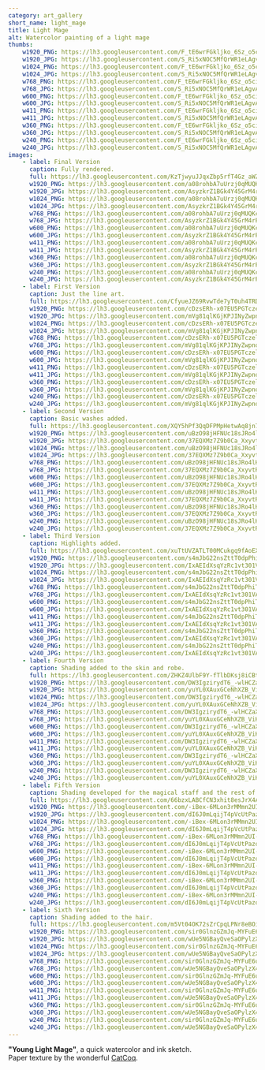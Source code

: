 ```yaml
---
category: art_gallery
short_name: light_mage
title: Light Mage
alt: Watercolor painting of a light mage
thumbs:
    w1920_PNG: https://lh3.googleusercontent.com/F_tE6wrFGkljko_6Sz_o5cimWUG11EeU2EYQje0_j-v_1n7zIaSc37ige7gSltUfmUARZEX0EKKuFuN1LPMEJGbSXmKENHZh45bUYMU4U-ZfK-VBHouwdB-PJQJGZcVEBIG2wzdCTg=w355
    w1920_JPG: https://lh3.googleusercontent.com/S_Ri5xNOC5MfQrWR1eLAgvACou3QswoLP8jlz5fwtH6Spbgn806leMK3J_SJcNTPv9HvYzjCFeA5lIxxfL9pXDEQ4SqsaYKsamTUe9EhpyoRW2Wc6zDfUHi6Lr4qwDy3J9OD0i8pTA=w355
    w1024_PNG: https://lh3.googleusercontent.com/F_tE6wrFGkljko_6Sz_o5cimWUG11EeU2EYQje0_j-v_1n7zIaSc37ige7gSltUfmUARZEX0EKKuFuN1LPMEJGbSXmKENHZh45bUYMU4U-ZfK-VBHouwdB-PJQJGZcVEBIG2wzdCTg=w284
    w1024_JPG: https://lh3.googleusercontent.com/S_Ri5xNOC5MfQrWR1eLAgvACou3QswoLP8jlz5fwtH6Spbgn806leMK3J_SJcNTPv9HvYzjCFeA5lIxxfL9pXDEQ4SqsaYKsamTUe9EhpyoRW2Wc6zDfUHi6Lr4qwDy3J9OD0i8pTA=w284
    w768_PNG: https://lh3.googleusercontent.com/F_tE6wrFGkljko_6Sz_o5cimWUG11EeU2EYQje0_j-v_1n7zIaSc37ige7gSltUfmUARZEX0EKKuFuN1LPMEJGbSXmKENHZh45bUYMU4U-ZfK-VBHouwdB-PJQJGZcVEBIG2wzdCTg=w213
    w768_JPG: https://lh3.googleusercontent.com/S_Ri5xNOC5MfQrWR1eLAgvACou3QswoLP8jlz5fwtH6Spbgn806leMK3J_SJcNTPv9HvYzjCFeA5lIxxfL9pXDEQ4SqsaYKsamTUe9EhpyoRW2Wc6zDfUHi6Lr4qwDy3J9OD0i8pTA=w213
    w600_PNG: https://lh3.googleusercontent.com/F_tE6wrFGkljko_6Sz_o5cimWUG11EeU2EYQje0_j-v_1n7zIaSc37ige7gSltUfmUARZEX0EKKuFuN1LPMEJGbSXmKENHZh45bUYMU4U-ZfK-VBHouwdB-PJQJGZcVEBIG2wzdCTg=w166
    w600_JPG: https://lh3.googleusercontent.com/S_Ri5xNOC5MfQrWR1eLAgvACou3QswoLP8jlz5fwtH6Spbgn806leMK3J_SJcNTPv9HvYzjCFeA5lIxxfL9pXDEQ4SqsaYKsamTUe9EhpyoRW2Wc6zDfUHi6Lr4qwDy3J9OD0i8pTA=w166
    w411_PNG: https://lh3.googleusercontent.com/F_tE6wrFGkljko_6Sz_o5cimWUG11EeU2EYQje0_j-v_1n7zIaSc37ige7gSltUfmUARZEX0EKKuFuN1LPMEJGbSXmKENHZh45bUYMU4U-ZfK-VBHouwdB-PJQJGZcVEBIG2wzdCTg=w114
    w411_JPG: https://lh3.googleusercontent.com/S_Ri5xNOC5MfQrWR1eLAgvACou3QswoLP8jlz5fwtH6Spbgn806leMK3J_SJcNTPv9HvYzjCFeA5lIxxfL9pXDEQ4SqsaYKsamTUe9EhpyoRW2Wc6zDfUHi6Lr4qwDy3J9OD0i8pTA=w114
    w360_PNG: https://lh3.googleusercontent.com/F_tE6wrFGkljko_6Sz_o5cimWUG11EeU2EYQje0_j-v_1n7zIaSc37ige7gSltUfmUARZEX0EKKuFuN1LPMEJGbSXmKENHZh45bUYMU4U-ZfK-VBHouwdB-PJQJGZcVEBIG2wzdCTg=w100
    w360_JPG: https://lh3.googleusercontent.com/S_Ri5xNOC5MfQrWR1eLAgvACou3QswoLP8jlz5fwtH6Spbgn806leMK3J_SJcNTPv9HvYzjCFeA5lIxxfL9pXDEQ4SqsaYKsamTUe9EhpyoRW2Wc6zDfUHi6Lr4qwDy3J9OD0i8pTA=w100
    w240_PNG: https://lh3.googleusercontent.com/F_tE6wrFGkljko_6Sz_o5cimWUG11EeU2EYQje0_j-v_1n7zIaSc37ige7gSltUfmUARZEX0EKKuFuN1LPMEJGbSXmKENHZh45bUYMU4U-ZfK-VBHouwdB-PJQJGZcVEBIG2wzdCTg=w66
    w240_JPG: https://lh3.googleusercontent.com/S_Ri5xNOC5MfQrWR1eLAgvACou3QswoLP8jlz5fwtH6Spbgn806leMK3J_SJcNTPv9HvYzjCFeA5lIxxfL9pXDEQ4SqsaYKsamTUe9EhpyoRW2Wc6zDfUHi6Lr4qwDy3J9OD0i8pTA=w66
images:
    - label: Final Version
      caption: Fully rendered.
      full: https://lh3.googleusercontent.com/KzTjwyuJJqxZbp5rfT4Gz_aWZtnORZ2MykXrqBq_5Ys8rCmsvg69CtHKk-swCmsdM7Q7FYzu7HRUfvwAdA-azuK-R2I3unk-klw3hmLGGXGpAhBCqnGcri7045B8mOcy_gseYV4d6Q=w1080-h1080
      w1920_PNG: https://lh3.googleusercontent.com/a08rohbA7uUrzj0qMUQKcB-dmLq6T6pxP_o0tRezHqFdRyaoK9YOnCEtoOeHLbChsyf5LmPDzkKoffJi0_ss2poewnPUirQYHG6nkSNObf2I4B-FGJxKt_hBelM2epMrXnmpzuZXZQ=w850
      w1920_JPG: https://lh3.googleusercontent.com/AsyzkrZ1BGk4Y45GrM4rPm_E9SWE-55ABaLVwoVEYg3J-GuA5hpJLaKYASnQnuzMcyo1_A5cdMxbpYFfPVgkLSRGJN9dAsqrMsss_LBhSIDMso9w_v_TJ9WInJSL1-4IRgeyCWP6Rg=w850
      w1024_PNG: https://lh3.googleusercontent.com/a08rohbA7uUrzj0qMUQKcB-dmLq6T6pxP_o0tRezHqFdRyaoK9YOnCEtoOeHLbChsyf5LmPDzkKoffJi0_ss2poewnPUirQYHG6nkSNObf2I4B-FGJxKt_hBelM2epMrXnmpzuZXZQ=w711
      w1024_JPG: https://lh3.googleusercontent.com/AsyzkrZ1BGk4Y45GrM4rPm_E9SWE-55ABaLVwoVEYg3J-GuA5hpJLaKYASnQnuzMcyo1_A5cdMxbpYFfPVgkLSRGJN9dAsqrMsss_LBhSIDMso9w_v_TJ9WInJSL1-4IRgeyCWP6Rg=w711
      w768_PNG: https://lh3.googleusercontent.com/a08rohbA7uUrzj0qMUQKcB-dmLq6T6pxP_o0tRezHqFdRyaoK9YOnCEtoOeHLbChsyf5LmPDzkKoffJi0_ss2poewnPUirQYHG6nkSNObf2I4B-FGJxKt_hBelM2epMrXnmpzuZXZQ=w533
      w768_JPG: https://lh3.googleusercontent.com/AsyzkrZ1BGk4Y45GrM4rPm_E9SWE-55ABaLVwoVEYg3J-GuA5hpJLaKYASnQnuzMcyo1_A5cdMxbpYFfPVgkLSRGJN9dAsqrMsss_LBhSIDMso9w_v_TJ9WInJSL1-4IRgeyCWP6Rg=w533
      w600_PNG: https://lh3.googleusercontent.com/a08rohbA7uUrzj0qMUQKcB-dmLq6T6pxP_o0tRezHqFdRyaoK9YOnCEtoOeHLbChsyf5LmPDzkKoffJi0_ss2poewnPUirQYHG6nkSNObf2I4B-FGJxKt_hBelM2epMrXnmpzuZXZQ=w416
      w600_JPG: https://lh3.googleusercontent.com/AsyzkrZ1BGk4Y45GrM4rPm_E9SWE-55ABaLVwoVEYg3J-GuA5hpJLaKYASnQnuzMcyo1_A5cdMxbpYFfPVgkLSRGJN9dAsqrMsss_LBhSIDMso9w_v_TJ9WInJSL1-4IRgeyCWP6Rg=w416
      w411_PNG: https://lh3.googleusercontent.com/a08rohbA7uUrzj0qMUQKcB-dmLq6T6pxP_o0tRezHqFdRyaoK9YOnCEtoOeHLbChsyf5LmPDzkKoffJi0_ss2poewnPUirQYHG6nkSNObf2I4B-FGJxKt_hBelM2epMrXnmpzuZXZQ=w285
      w411_JPG: https://lh3.googleusercontent.com/AsyzkrZ1BGk4Y45GrM4rPm_E9SWE-55ABaLVwoVEYg3J-GuA5hpJLaKYASnQnuzMcyo1_A5cdMxbpYFfPVgkLSRGJN9dAsqrMsss_LBhSIDMso9w_v_TJ9WInJSL1-4IRgeyCWP6Rg=w285
      w360_PNG: https://lh3.googleusercontent.com/a08rohbA7uUrzj0qMUQKcB-dmLq6T6pxP_o0tRezHqFdRyaoK9YOnCEtoOeHLbChsyf5LmPDzkKoffJi0_ss2poewnPUirQYHG6nkSNObf2I4B-FGJxKt_hBelM2epMrXnmpzuZXZQ=w250
      w360_JPG: https://lh3.googleusercontent.com/AsyzkrZ1BGk4Y45GrM4rPm_E9SWE-55ABaLVwoVEYg3J-GuA5hpJLaKYASnQnuzMcyo1_A5cdMxbpYFfPVgkLSRGJN9dAsqrMsss_LBhSIDMso9w_v_TJ9WInJSL1-4IRgeyCWP6Rg=w250
      w240_PNG: https://lh3.googleusercontent.com/a08rohbA7uUrzj0qMUQKcB-dmLq6T6pxP_o0tRezHqFdRyaoK9YOnCEtoOeHLbChsyf5LmPDzkKoffJi0_ss2poewnPUirQYHG6nkSNObf2I4B-FGJxKt_hBelM2epMrXnmpzuZXZQ=w166
      w240_JPG: https://lh3.googleusercontent.com/AsyzkrZ1BGk4Y45GrM4rPm_E9SWE-55ABaLVwoVEYg3J-GuA5hpJLaKYASnQnuzMcyo1_A5cdMxbpYFfPVgkLSRGJN9dAsqrMsss_LBhSIDMso9w_v_TJ9WInJSL1-4IRgeyCWP6Rg=w166
    - label: First Version
      caption: Just the line art.
      full: https://lh3.googleusercontent.com/CfyueJZ69RvwTde7yT0uh4TRDD4SzlqG41TU8KQukttIpWiUyoegJd3Zvbk1C_aBNBampt4D0MgxF1LrFxZRJHsj5c84tRI5nYK8_PkGEIHV1ckp5Jgv43z0Awuzp18xNOEhVuihWw=w1080-h1080
      w1920_PNG: https://lh3.googleusercontent.com/cDzsERh-x07EU5PGTczels_jmS9YezXR4t53_jNKW39kCSo106Tp7S-pT0fQGEB2qCq4qg-QilCX-kdaeUWI44Y6y3veXqzHw3mRJVmxkrdmVv4lnfSs32ssRQSW7Trx-N-a7v7H3A=w850
      w1920_JPG: https://lh3.googleusercontent.com/mVg81qlKGjKPJINyZwpnqczK2Z-rMyKRgNrjjH3kj28WAbxcZGdUWa8NHh-Mth6_gFdr0GHnimAAQ3ORpIGjioP71ir2iPwTEjZXvJO8PNQwzOOpTpgxk5Y7jKRonPt8rjErzf7G_g=w850
      w1024_PNG: https://lh3.googleusercontent.com/cDzsERh-x07EU5PGTczels_jmS9YezXR4t53_jNKW39kCSo106Tp7S-pT0fQGEB2qCq4qg-QilCX-kdaeUWI44Y6y3veXqzHw3mRJVmxkrdmVv4lnfSs32ssRQSW7Trx-N-a7v7H3A=w711
      w1024_JPG: https://lh3.googleusercontent.com/mVg81qlKGjKPJINyZwpnqczK2Z-rMyKRgNrjjH3kj28WAbxcZGdUWa8NHh-Mth6_gFdr0GHnimAAQ3ORpIGjioP71ir2iPwTEjZXvJO8PNQwzOOpTpgxk5Y7jKRonPt8rjErzf7G_g=w711
      w768_PNG: https://lh3.googleusercontent.com/cDzsERh-x07EU5PGTczels_jmS9YezXR4t53_jNKW39kCSo106Tp7S-pT0fQGEB2qCq4qg-QilCX-kdaeUWI44Y6y3veXqzHw3mRJVmxkrdmVv4lnfSs32ssRQSW7Trx-N-a7v7H3A=w533
      w768_JPG: https://lh3.googleusercontent.com/mVg81qlKGjKPJINyZwpnqczK2Z-rMyKRgNrjjH3kj28WAbxcZGdUWa8NHh-Mth6_gFdr0GHnimAAQ3ORpIGjioP71ir2iPwTEjZXvJO8PNQwzOOpTpgxk5Y7jKRonPt8rjErzf7G_g=w533
      w600_PNG: https://lh3.googleusercontent.com/cDzsERh-x07EU5PGTczels_jmS9YezXR4t53_jNKW39kCSo106Tp7S-pT0fQGEB2qCq4qg-QilCX-kdaeUWI44Y6y3veXqzHw3mRJVmxkrdmVv4lnfSs32ssRQSW7Trx-N-a7v7H3A=w416
      w600_JPG: https://lh3.googleusercontent.com/mVg81qlKGjKPJINyZwpnqczK2Z-rMyKRgNrjjH3kj28WAbxcZGdUWa8NHh-Mth6_gFdr0GHnimAAQ3ORpIGjioP71ir2iPwTEjZXvJO8PNQwzOOpTpgxk5Y7jKRonPt8rjErzf7G_g=w416
      w411_PNG: https://lh3.googleusercontent.com/cDzsERh-x07EU5PGTczels_jmS9YezXR4t53_jNKW39kCSo106Tp7S-pT0fQGEB2qCq4qg-QilCX-kdaeUWI44Y6y3veXqzHw3mRJVmxkrdmVv4lnfSs32ssRQSW7Trx-N-a7v7H3A=w285
      w411_JPG: https://lh3.googleusercontent.com/mVg81qlKGjKPJINyZwpnqczK2Z-rMyKRgNrjjH3kj28WAbxcZGdUWa8NHh-Mth6_gFdr0GHnimAAQ3ORpIGjioP71ir2iPwTEjZXvJO8PNQwzOOpTpgxk5Y7jKRonPt8rjErzf7G_g=w285
      w360_PNG: https://lh3.googleusercontent.com/cDzsERh-x07EU5PGTczels_jmS9YezXR4t53_jNKW39kCSo106Tp7S-pT0fQGEB2qCq4qg-QilCX-kdaeUWI44Y6y3veXqzHw3mRJVmxkrdmVv4lnfSs32ssRQSW7Trx-N-a7v7H3A=w250
      w360_JPG: https://lh3.googleusercontent.com/mVg81qlKGjKPJINyZwpnqczK2Z-rMyKRgNrjjH3kj28WAbxcZGdUWa8NHh-Mth6_gFdr0GHnimAAQ3ORpIGjioP71ir2iPwTEjZXvJO8PNQwzOOpTpgxk5Y7jKRonPt8rjErzf7G_g=w250
      w240_PNG: https://lh3.googleusercontent.com/cDzsERh-x07EU5PGTczels_jmS9YezXR4t53_jNKW39kCSo106Tp7S-pT0fQGEB2qCq4qg-QilCX-kdaeUWI44Y6y3veXqzHw3mRJVmxkrdmVv4lnfSs32ssRQSW7Trx-N-a7v7H3A=w166
      w240_JPG: https://lh3.googleusercontent.com/mVg81qlKGjKPJINyZwpnqczK2Z-rMyKRgNrjjH3kj28WAbxcZGdUWa8NHh-Mth6_gFdr0GHnimAAQ3ORpIGjioP71ir2iPwTEjZXvJO8PNQwzOOpTpgxk5Y7jKRonPt8rjErzf7G_g=w166
    - label: Second Version
      caption: Basic washes added.
      full: https://lh3.googleusercontent.com/XQY5hPf3QqDFPMpHetwAq8jn7L6qINOTgdp7fsADUHBVLvzOcHSiO1H69o3wvoSNb0g-_hz1-Lu4bKPU3BwxKZBF_Qjkrvo8ozpPvp4k5BWtnd9lOV3D7qQDff1Eq1j1c_U5z6IYxQ=w1080-h1080
      w1920_PNG: https://lh3.googleusercontent.com/uBzO98jHFNUc18sJRo4lHjwPgzPsvN919739vyRDgFr7bN-AboSIC78O62kapuMfWgr9jW-EkH6020t6-duc47vQQhucKWdeZ2hJkBO7ZzpGfg5mBLuJVmrhl2T3gp5tC7x-1fhcmw=w850
      w1920_JPG: https://lh3.googleusercontent.com/37EQXMz7Z9b0Ca_XxyvtRH_0LdYBjTXSUv29QjIuTHYwwfm7iNFwv4ncZTKxmQst36QvAqVYUwyG9VWku-Y9XFXJq2bBr6PCQlnaO7763Vgtm8cjfcleqNapr3DMC_tUmfyMQFpwvQ=w850
      w1024_PNG: https://lh3.googleusercontent.com/uBzO98jHFNUc18sJRo4lHjwPgzPsvN919739vyRDgFr7bN-AboSIC78O62kapuMfWgr9jW-EkH6020t6-duc47vQQhucKWdeZ2hJkBO7ZzpGfg5mBLuJVmrhl2T3gp5tC7x-1fhcmw=w711
      w1024_JPG: https://lh3.googleusercontent.com/37EQXMz7Z9b0Ca_XxyvtRH_0LdYBjTXSUv29QjIuTHYwwfm7iNFwv4ncZTKxmQst36QvAqVYUwyG9VWku-Y9XFXJq2bBr6PCQlnaO7763Vgtm8cjfcleqNapr3DMC_tUmfyMQFpwvQ=w711
      w768_PNG: https://lh3.googleusercontent.com/uBzO98jHFNUc18sJRo4lHjwPgzPsvN919739vyRDgFr7bN-AboSIC78O62kapuMfWgr9jW-EkH6020t6-duc47vQQhucKWdeZ2hJkBO7ZzpGfg5mBLuJVmrhl2T3gp5tC7x-1fhcmw=w533
      w768_JPG: https://lh3.googleusercontent.com/37EQXMz7Z9b0Ca_XxyvtRH_0LdYBjTXSUv29QjIuTHYwwfm7iNFwv4ncZTKxmQst36QvAqVYUwyG9VWku-Y9XFXJq2bBr6PCQlnaO7763Vgtm8cjfcleqNapr3DMC_tUmfyMQFpwvQ=w533
      w600_PNG: https://lh3.googleusercontent.com/uBzO98jHFNUc18sJRo4lHjwPgzPsvN919739vyRDgFr7bN-AboSIC78O62kapuMfWgr9jW-EkH6020t6-duc47vQQhucKWdeZ2hJkBO7ZzpGfg5mBLuJVmrhl2T3gp5tC7x-1fhcmw=w416
      w600_JPG: https://lh3.googleusercontent.com/37EQXMz7Z9b0Ca_XxyvtRH_0LdYBjTXSUv29QjIuTHYwwfm7iNFwv4ncZTKxmQst36QvAqVYUwyG9VWku-Y9XFXJq2bBr6PCQlnaO7763Vgtm8cjfcleqNapr3DMC_tUmfyMQFpwvQ=w416
      w411_PNG: https://lh3.googleusercontent.com/uBzO98jHFNUc18sJRo4lHjwPgzPsvN919739vyRDgFr7bN-AboSIC78O62kapuMfWgr9jW-EkH6020t6-duc47vQQhucKWdeZ2hJkBO7ZzpGfg5mBLuJVmrhl2T3gp5tC7x-1fhcmw=w285
      w411_JPG: https://lh3.googleusercontent.com/37EQXMz7Z9b0Ca_XxyvtRH_0LdYBjTXSUv29QjIuTHYwwfm7iNFwv4ncZTKxmQst36QvAqVYUwyG9VWku-Y9XFXJq2bBr6PCQlnaO7763Vgtm8cjfcleqNapr3DMC_tUmfyMQFpwvQ=w285
      w360_PNG: https://lh3.googleusercontent.com/uBzO98jHFNUc18sJRo4lHjwPgzPsvN919739vyRDgFr7bN-AboSIC78O62kapuMfWgr9jW-EkH6020t6-duc47vQQhucKWdeZ2hJkBO7ZzpGfg5mBLuJVmrhl2T3gp5tC7x-1fhcmw=w250
      w360_JPG: https://lh3.googleusercontent.com/37EQXMz7Z9b0Ca_XxyvtRH_0LdYBjTXSUv29QjIuTHYwwfm7iNFwv4ncZTKxmQst36QvAqVYUwyG9VWku-Y9XFXJq2bBr6PCQlnaO7763Vgtm8cjfcleqNapr3DMC_tUmfyMQFpwvQ=w250
      w240_PNG: https://lh3.googleusercontent.com/uBzO98jHFNUc18sJRo4lHjwPgzPsvN919739vyRDgFr7bN-AboSIC78O62kapuMfWgr9jW-EkH6020t6-duc47vQQhucKWdeZ2hJkBO7ZzpGfg5mBLuJVmrhl2T3gp5tC7x-1fhcmw=w166
      w240_JPG: https://lh3.googleusercontent.com/37EQXMz7Z9b0Ca_XxyvtRH_0LdYBjTXSUv29QjIuTHYwwfm7iNFwv4ncZTKxmQst36QvAqVYUwyG9VWku-Y9XFXJq2bBr6PCQlnaO7763Vgtm8cjfcleqNapr3DMC_tUmfyMQFpwvQ=w166
    - label: Third Version
      caption: Highlights added.
      full: https://lh3.googleusercontent.com/xuTtUVZATLT00MCukgq9fAoEXMw2RVXN4cwXEOE9JWuKZt2f4kiHbx89uJ-rLVTXNEjNq862fFTvQp_9A2wsoU9NUy9DLau6LrFSfp3rQIOL1fVU7Ff4DAEFTTuV6PcFqdQjDqDHFw=w1080-h1080
      w1920_PNG: https://lh3.googleusercontent.com/s4mJbG22nsZttT0dpPhiT6Im0D_ZI0eZdBOpL9FkvorVjKmcOi1OJcMugmUqc9eqQX0j5tx6m2IY2Rg7KNbqYDnHbBkc_onvw3rINTXUSpTw_2zRGJkGidzHtdXWNLf9qte2o54zbQ=w850
      w1920_JPG: https://lh3.googleusercontent.com/IxAEIdXsqYzRc1vt301VAVQ2zobkLyGHxmm40gFjuj4ULboOioG7PcV8ZbIvmmurdvsl-g05gUTOEfw8dDKHBeVrbWWBQVPSy-WS4dzWamMZ3G-U6JvAqIAIp8SKKY1jg0-RzVmLjg=w850
      w1024_PNG: https://lh3.googleusercontent.com/s4mJbG22nsZttT0dpPhiT6Im0D_ZI0eZdBOpL9FkvorVjKmcOi1OJcMugmUqc9eqQX0j5tx6m2IY2Rg7KNbqYDnHbBkc_onvw3rINTXUSpTw_2zRGJkGidzHtdXWNLf9qte2o54zbQ=w711
      w1024_JPG: https://lh3.googleusercontent.com/IxAEIdXsqYzRc1vt301VAVQ2zobkLyGHxmm40gFjuj4ULboOioG7PcV8ZbIvmmurdvsl-g05gUTOEfw8dDKHBeVrbWWBQVPSy-WS4dzWamMZ3G-U6JvAqIAIp8SKKY1jg0-RzVmLjg=w711
      w768_PNG: https://lh3.googleusercontent.com/s4mJbG22nsZttT0dpPhiT6Im0D_ZI0eZdBOpL9FkvorVjKmcOi1OJcMugmUqc9eqQX0j5tx6m2IY2Rg7KNbqYDnHbBkc_onvw3rINTXUSpTw_2zRGJkGidzHtdXWNLf9qte2o54zbQ=w533
      w768_JPG: https://lh3.googleusercontent.com/IxAEIdXsqYzRc1vt301VAVQ2zobkLyGHxmm40gFjuj4ULboOioG7PcV8ZbIvmmurdvsl-g05gUTOEfw8dDKHBeVrbWWBQVPSy-WS4dzWamMZ3G-U6JvAqIAIp8SKKY1jg0-RzVmLjg=w533
      w600_PNG: https://lh3.googleusercontent.com/s4mJbG22nsZttT0dpPhiT6Im0D_ZI0eZdBOpL9FkvorVjKmcOi1OJcMugmUqc9eqQX0j5tx6m2IY2Rg7KNbqYDnHbBkc_onvw3rINTXUSpTw_2zRGJkGidzHtdXWNLf9qte2o54zbQ=w416
      w600_JPG: https://lh3.googleusercontent.com/IxAEIdXsqYzRc1vt301VAVQ2zobkLyGHxmm40gFjuj4ULboOioG7PcV8ZbIvmmurdvsl-g05gUTOEfw8dDKHBeVrbWWBQVPSy-WS4dzWamMZ3G-U6JvAqIAIp8SKKY1jg0-RzVmLjg=w416
      w411_PNG: https://lh3.googleusercontent.com/s4mJbG22nsZttT0dpPhiT6Im0D_ZI0eZdBOpL9FkvorVjKmcOi1OJcMugmUqc9eqQX0j5tx6m2IY2Rg7KNbqYDnHbBkc_onvw3rINTXUSpTw_2zRGJkGidzHtdXWNLf9qte2o54zbQ=w285
      w411_JPG: https://lh3.googleusercontent.com/IxAEIdXsqYzRc1vt301VAVQ2zobkLyGHxmm40gFjuj4ULboOioG7PcV8ZbIvmmurdvsl-g05gUTOEfw8dDKHBeVrbWWBQVPSy-WS4dzWamMZ3G-U6JvAqIAIp8SKKY1jg0-RzVmLjg=w285
      w360_PNG: https://lh3.googleusercontent.com/s4mJbG22nsZttT0dpPhiT6Im0D_ZI0eZdBOpL9FkvorVjKmcOi1OJcMugmUqc9eqQX0j5tx6m2IY2Rg7KNbqYDnHbBkc_onvw3rINTXUSpTw_2zRGJkGidzHtdXWNLf9qte2o54zbQ=w250
      w360_JPG: https://lh3.googleusercontent.com/IxAEIdXsqYzRc1vt301VAVQ2zobkLyGHxmm40gFjuj4ULboOioG7PcV8ZbIvmmurdvsl-g05gUTOEfw8dDKHBeVrbWWBQVPSy-WS4dzWamMZ3G-U6JvAqIAIp8SKKY1jg0-RzVmLjg=w250
      w240_PNG: https://lh3.googleusercontent.com/s4mJbG22nsZttT0dpPhiT6Im0D_ZI0eZdBOpL9FkvorVjKmcOi1OJcMugmUqc9eqQX0j5tx6m2IY2Rg7KNbqYDnHbBkc_onvw3rINTXUSpTw_2zRGJkGidzHtdXWNLf9qte2o54zbQ=w166
      w240_JPG: https://lh3.googleusercontent.com/IxAEIdXsqYzRc1vt301VAVQ2zobkLyGHxmm40gFjuj4ULboOioG7PcV8ZbIvmmurdvsl-g05gUTOEfw8dDKHBeVrbWWBQVPSy-WS4dzWamMZ3G-U6JvAqIAIp8SKKY1jg0-RzVmLjg=w166
    - label: Fourth Version
      caption: Shading added to the skin and robe.
      full: https://lh3.googleusercontent.com/ZHKZ4UlbF9Y-fTlbDKsj8iCBtCyy-ATtLas6_3OHxUuZaY_sWrGLkeFR7FYnfosHGlH8TuZHEU79LH2xmyvKFpo8ehAsoVIndD3cLYitIdeMdr-haUiUyplJF6FqdQAYZW5fY1dXLQ=w1080-h1080
      w1920_PNG: https://lh3.googleusercontent.com/DW3IgzirydT6_-wlHCZaXbUZv4vgOB-RqcRD8qlYBFGJsJfwngs75BvrX2ytYG6Nh4GziGcs_JG-GDS-1gUQtMmwMES7PGFg6h9Aj6aKIJCgMvzbtiniTkJ7m9XaPMxjUvCeAMHGuA=w850
      w1920_JPG: https://lh3.googleusercontent.com/yuYL0XAuxGCeNhXZB_ViHWoNx1ewqAjNwWPT9BSy7d8xLKp6kmooef7QfFIn3Jdt-cqwihQBdVcoi2P-04EgLyulceK457AiK0SaCHHHWOJnFcwWsdbvWHb-MaqawgJiHVD_OCt81A=w850
      w1024_PNG: https://lh3.googleusercontent.com/DW3IgzirydT6_-wlHCZaXbUZv4vgOB-RqcRD8qlYBFGJsJfwngs75BvrX2ytYG6Nh4GziGcs_JG-GDS-1gUQtMmwMES7PGFg6h9Aj6aKIJCgMvzbtiniTkJ7m9XaPMxjUvCeAMHGuA=w711
      w1024_JPG: https://lh3.googleusercontent.com/yuYL0XAuxGCeNhXZB_ViHWoNx1ewqAjNwWPT9BSy7d8xLKp6kmooef7QfFIn3Jdt-cqwihQBdVcoi2P-04EgLyulceK457AiK0SaCHHHWOJnFcwWsdbvWHb-MaqawgJiHVD_OCt81A=w711
      w768_PNG: https://lh3.googleusercontent.com/DW3IgzirydT6_-wlHCZaXbUZv4vgOB-RqcRD8qlYBFGJsJfwngs75BvrX2ytYG6Nh4GziGcs_JG-GDS-1gUQtMmwMES7PGFg6h9Aj6aKIJCgMvzbtiniTkJ7m9XaPMxjUvCeAMHGuA=w533
      w768_JPG: https://lh3.googleusercontent.com/yuYL0XAuxGCeNhXZB_ViHWoNx1ewqAjNwWPT9BSy7d8xLKp6kmooef7QfFIn3Jdt-cqwihQBdVcoi2P-04EgLyulceK457AiK0SaCHHHWOJnFcwWsdbvWHb-MaqawgJiHVD_OCt81A=w533
      w600_PNG: https://lh3.googleusercontent.com/DW3IgzirydT6_-wlHCZaXbUZv4vgOB-RqcRD8qlYBFGJsJfwngs75BvrX2ytYG6Nh4GziGcs_JG-GDS-1gUQtMmwMES7PGFg6h9Aj6aKIJCgMvzbtiniTkJ7m9XaPMxjUvCeAMHGuA=w416
      w600_JPG: https://lh3.googleusercontent.com/yuYL0XAuxGCeNhXZB_ViHWoNx1ewqAjNwWPT9BSy7d8xLKp6kmooef7QfFIn3Jdt-cqwihQBdVcoi2P-04EgLyulceK457AiK0SaCHHHWOJnFcwWsdbvWHb-MaqawgJiHVD_OCt81A=w416
      w411_PNG: https://lh3.googleusercontent.com/DW3IgzirydT6_-wlHCZaXbUZv4vgOB-RqcRD8qlYBFGJsJfwngs75BvrX2ytYG6Nh4GziGcs_JG-GDS-1gUQtMmwMES7PGFg6h9Aj6aKIJCgMvzbtiniTkJ7m9XaPMxjUvCeAMHGuA=w285
      w411_JPG: https://lh3.googleusercontent.com/yuYL0XAuxGCeNhXZB_ViHWoNx1ewqAjNwWPT9BSy7d8xLKp6kmooef7QfFIn3Jdt-cqwihQBdVcoi2P-04EgLyulceK457AiK0SaCHHHWOJnFcwWsdbvWHb-MaqawgJiHVD_OCt81A=w285
      w360_PNG: https://lh3.googleusercontent.com/DW3IgzirydT6_-wlHCZaXbUZv4vgOB-RqcRD8qlYBFGJsJfwngs75BvrX2ytYG6Nh4GziGcs_JG-GDS-1gUQtMmwMES7PGFg6h9Aj6aKIJCgMvzbtiniTkJ7m9XaPMxjUvCeAMHGuA=w250
      w360_JPG: https://lh3.googleusercontent.com/yuYL0XAuxGCeNhXZB_ViHWoNx1ewqAjNwWPT9BSy7d8xLKp6kmooef7QfFIn3Jdt-cqwihQBdVcoi2P-04EgLyulceK457AiK0SaCHHHWOJnFcwWsdbvWHb-MaqawgJiHVD_OCt81A=w250
      w240_PNG: https://lh3.googleusercontent.com/DW3IgzirydT6_-wlHCZaXbUZv4vgOB-RqcRD8qlYBFGJsJfwngs75BvrX2ytYG6Nh4GziGcs_JG-GDS-1gUQtMmwMES7PGFg6h9Aj6aKIJCgMvzbtiniTkJ7m9XaPMxjUvCeAMHGuA=w166
      w240_JPG: https://lh3.googleusercontent.com/yuYL0XAuxGCeNhXZB_ViHWoNx1ewqAjNwWPT9BSy7d8xLKp6kmooef7QfFIn3Jdt-cqwihQBdVcoi2P-04EgLyulceK457AiK0SaCHHHWOJnFcwWsdbvWHb-MaqawgJiHVD_OCt81A=w166
    - label: Fifth Version
      caption: Shading developed for the magical staff and the rest of the body & clothes.
      full: https://lh3.googleusercontent.com/66bzxLABCfCN3xhit8esJrX4An3R6ouZpw69Ytmx5N2xX7YXd-14NfpRvSdm4zR6a3EFCoWmHSfk4mDP02wtlEJYQy-5n3TFkz80bVI2kL5dkMZFwJf9YIAFICB7-qvVEOVmSjmDiA=w1080-h1080
      w1920_PNG: https://lh3.googleusercontent.com/-iBex-6MLon3rMMmn2UI-LMkSCRQkI9Xv3MwDg1xOb_qaFZFsYmGCAIW2jtT1LZC3VtRI5yUGZBfNLpSqeC2UhaTYxEDi7mpFFzK0W2-w3DudRE99AeFRLtul5IDXPePoCDy1EMsKQ=w850
      w1920_JPG: https://lh3.googleusercontent.com/dI6J0mLqijT4pVcUtPazq1uGhnDHwl35r4o1TUs4Ol6RMoUm4s_5snR5N1dMBNfE5MHEpFN03DCMpWbbyYGDhxmpIpdvnUXBFOpb-4eCPzA1qW7bTvIRf2wJOqdaEa43RhWMCohiEA=w850
      w1024_PNG: https://lh3.googleusercontent.com/-iBex-6MLon3rMMmn2UI-LMkSCRQkI9Xv3MwDg1xOb_qaFZFsYmGCAIW2jtT1LZC3VtRI5yUGZBfNLpSqeC2UhaTYxEDi7mpFFzK0W2-w3DudRE99AeFRLtul5IDXPePoCDy1EMsKQ=w711
      w1024_JPG: https://lh3.googleusercontent.com/dI6J0mLqijT4pVcUtPazq1uGhnDHwl35r4o1TUs4Ol6RMoUm4s_5snR5N1dMBNfE5MHEpFN03DCMpWbbyYGDhxmpIpdvnUXBFOpb-4eCPzA1qW7bTvIRf2wJOqdaEa43RhWMCohiEA=w711
      w768_PNG: https://lh3.googleusercontent.com/-iBex-6MLon3rMMmn2UI-LMkSCRQkI9Xv3MwDg1xOb_qaFZFsYmGCAIW2jtT1LZC3VtRI5yUGZBfNLpSqeC2UhaTYxEDi7mpFFzK0W2-w3DudRE99AeFRLtul5IDXPePoCDy1EMsKQ=w533
      w768_JPG: https://lh3.googleusercontent.com/dI6J0mLqijT4pVcUtPazq1uGhnDHwl35r4o1TUs4Ol6RMoUm4s_5snR5N1dMBNfE5MHEpFN03DCMpWbbyYGDhxmpIpdvnUXBFOpb-4eCPzA1qW7bTvIRf2wJOqdaEa43RhWMCohiEA=w533
      w600_PNG: https://lh3.googleusercontent.com/-iBex-6MLon3rMMmn2UI-LMkSCRQkI9Xv3MwDg1xOb_qaFZFsYmGCAIW2jtT1LZC3VtRI5yUGZBfNLpSqeC2UhaTYxEDi7mpFFzK0W2-w3DudRE99AeFRLtul5IDXPePoCDy1EMsKQ=w416
      w600_JPG: https://lh3.googleusercontent.com/dI6J0mLqijT4pVcUtPazq1uGhnDHwl35r4o1TUs4Ol6RMoUm4s_5snR5N1dMBNfE5MHEpFN03DCMpWbbyYGDhxmpIpdvnUXBFOpb-4eCPzA1qW7bTvIRf2wJOqdaEa43RhWMCohiEA=w416
      w411_PNG: https://lh3.googleusercontent.com/-iBex-6MLon3rMMmn2UI-LMkSCRQkI9Xv3MwDg1xOb_qaFZFsYmGCAIW2jtT1LZC3VtRI5yUGZBfNLpSqeC2UhaTYxEDi7mpFFzK0W2-w3DudRE99AeFRLtul5IDXPePoCDy1EMsKQ=w285
      w411_JPG: https://lh3.googleusercontent.com/dI6J0mLqijT4pVcUtPazq1uGhnDHwl35r4o1TUs4Ol6RMoUm4s_5snR5N1dMBNfE5MHEpFN03DCMpWbbyYGDhxmpIpdvnUXBFOpb-4eCPzA1qW7bTvIRf2wJOqdaEa43RhWMCohiEA=w285
      w360_PNG: https://lh3.googleusercontent.com/-iBex-6MLon3rMMmn2UI-LMkSCRQkI9Xv3MwDg1xOb_qaFZFsYmGCAIW2jtT1LZC3VtRI5yUGZBfNLpSqeC2UhaTYxEDi7mpFFzK0W2-w3DudRE99AeFRLtul5IDXPePoCDy1EMsKQ=w250
      w360_JPG: https://lh3.googleusercontent.com/dI6J0mLqijT4pVcUtPazq1uGhnDHwl35r4o1TUs4Ol6RMoUm4s_5snR5N1dMBNfE5MHEpFN03DCMpWbbyYGDhxmpIpdvnUXBFOpb-4eCPzA1qW7bTvIRf2wJOqdaEa43RhWMCohiEA=w250
      w240_PNG: https://lh3.googleusercontent.com/-iBex-6MLon3rMMmn2UI-LMkSCRQkI9Xv3MwDg1xOb_qaFZFsYmGCAIW2jtT1LZC3VtRI5yUGZBfNLpSqeC2UhaTYxEDi7mpFFzK0W2-w3DudRE99AeFRLtul5IDXPePoCDy1EMsKQ=w166
      w240_JPG: https://lh3.googleusercontent.com/dI6J0mLqijT4pVcUtPazq1uGhnDHwl35r4o1TUs4Ol6RMoUm4s_5snR5N1dMBNfE5MHEpFN03DCMpWbbyYGDhxmpIpdvnUXBFOpb-4eCPzA1qW7bTvIRf2wJOqdaEa43RhWMCohiEA=w166
    - label: Sixth Version
      caption: Shading added to the hair.
      full: https://lh3.googleusercontent.com/m5Vt04OK72sZrCpqLPNr8eBOiN6e8R5y74lxGVvn0zynaOE6vD5g0oUvHr7bDdwJov895XJilimas19nKFvMn1mF5Atm4oVpa4eu1o3VpR4jC9egGp7UuFZLpzcCTQmUwSkdnCyi-A=w1080-h1080
      w1920_PNG: https://lh3.googleusercontent.com/sir0GlnzGZmJq-MYFuE6uYWZ40cVjqdZg-tduIM6QsW0whDVaOIXeK-L0IMMR44H288FMDJoiZ64wlbS-TpA9DXenxIQlE04O0WDPKHWs4jrfmnaRgwC6jGbxB70Po-RNTbQDW0RIg=w850
      w1920_JPG: https://lh3.googleusercontent.com/wUe5NGBayQveSaOPylzX4c0LEATkiVobb7xtZzPVQkJh3GSCvWs_To4YsAqcD_vfSVc2BA2_0PpEAhaTHBe4vfq7eBjdgemcU7fP1SlTqbzXIj2BoJIDoCNLWG91IOrfVVvVGg8K6w=w850
      w1024_PNG: https://lh3.googleusercontent.com/sir0GlnzGZmJq-MYFuE6uYWZ40cVjqdZg-tduIM6QsW0whDVaOIXeK-L0IMMR44H288FMDJoiZ64wlbS-TpA9DXenxIQlE04O0WDPKHWs4jrfmnaRgwC6jGbxB70Po-RNTbQDW0RIg=w711
      w1024_JPG: https://lh3.googleusercontent.com/wUe5NGBayQveSaOPylzX4c0LEATkiVobb7xtZzPVQkJh3GSCvWs_To4YsAqcD_vfSVc2BA2_0PpEAhaTHBe4vfq7eBjdgemcU7fP1SlTqbzXIj2BoJIDoCNLWG91IOrfVVvVGg8K6w=w711
      w768_PNG: https://lh3.googleusercontent.com/sir0GlnzGZmJq-MYFuE6uYWZ40cVjqdZg-tduIM6QsW0whDVaOIXeK-L0IMMR44H288FMDJoiZ64wlbS-TpA9DXenxIQlE04O0WDPKHWs4jrfmnaRgwC6jGbxB70Po-RNTbQDW0RIg=w533
      w768_JPG: https://lh3.googleusercontent.com/wUe5NGBayQveSaOPylzX4c0LEATkiVobb7xtZzPVQkJh3GSCvWs_To4YsAqcD_vfSVc2BA2_0PpEAhaTHBe4vfq7eBjdgemcU7fP1SlTqbzXIj2BoJIDoCNLWG91IOrfVVvVGg8K6w=w533
      w600_PNG: https://lh3.googleusercontent.com/sir0GlnzGZmJq-MYFuE6uYWZ40cVjqdZg-tduIM6QsW0whDVaOIXeK-L0IMMR44H288FMDJoiZ64wlbS-TpA9DXenxIQlE04O0WDPKHWs4jrfmnaRgwC6jGbxB70Po-RNTbQDW0RIg=w416
      w600_JPG: https://lh3.googleusercontent.com/wUe5NGBayQveSaOPylzX4c0LEATkiVobb7xtZzPVQkJh3GSCvWs_To4YsAqcD_vfSVc2BA2_0PpEAhaTHBe4vfq7eBjdgemcU7fP1SlTqbzXIj2BoJIDoCNLWG91IOrfVVvVGg8K6w=w416
      w411_PNG: https://lh3.googleusercontent.com/sir0GlnzGZmJq-MYFuE6uYWZ40cVjqdZg-tduIM6QsW0whDVaOIXeK-L0IMMR44H288FMDJoiZ64wlbS-TpA9DXenxIQlE04O0WDPKHWs4jrfmnaRgwC6jGbxB70Po-RNTbQDW0RIg=w285
      w411_JPG: https://lh3.googleusercontent.com/wUe5NGBayQveSaOPylzX4c0LEATkiVobb7xtZzPVQkJh3GSCvWs_To4YsAqcD_vfSVc2BA2_0PpEAhaTHBe4vfq7eBjdgemcU7fP1SlTqbzXIj2BoJIDoCNLWG91IOrfVVvVGg8K6w=w285
      w360_PNG: https://lh3.googleusercontent.com/sir0GlnzGZmJq-MYFuE6uYWZ40cVjqdZg-tduIM6QsW0whDVaOIXeK-L0IMMR44H288FMDJoiZ64wlbS-TpA9DXenxIQlE04O0WDPKHWs4jrfmnaRgwC6jGbxB70Po-RNTbQDW0RIg=w250
      w360_JPG: https://lh3.googleusercontent.com/wUe5NGBayQveSaOPylzX4c0LEATkiVobb7xtZzPVQkJh3GSCvWs_To4YsAqcD_vfSVc2BA2_0PpEAhaTHBe4vfq7eBjdgemcU7fP1SlTqbzXIj2BoJIDoCNLWG91IOrfVVvVGg8K6w=w250
      w240_PNG: https://lh3.googleusercontent.com/sir0GlnzGZmJq-MYFuE6uYWZ40cVjqdZg-tduIM6QsW0whDVaOIXeK-L0IMMR44H288FMDJoiZ64wlbS-TpA9DXenxIQlE04O0WDPKHWs4jrfmnaRgwC6jGbxB70Po-RNTbQDW0RIg=w166
      w240_JPG: https://lh3.googleusercontent.com/wUe5NGBayQveSaOPylzX4c0LEATkiVobb7xtZzPVQkJh3GSCvWs_To4YsAqcD_vfSVc2BA2_0PpEAhaTHBe4vfq7eBjdgemcU7fP1SlTqbzXIj2BoJIDoCNLWG91IOrfVVvVGg8K6w=w166
---
```


**"Young Light Mage"**, a quick watercolor and ink sketch.  
Paper texture by the wonderful [CatCoq](https://www.instagram.com/catcoq/).
